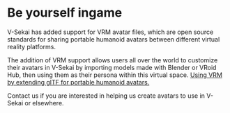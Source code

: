 # Be yourself ingame

V-Sekai has added support for VRM avatar files, which are open source standards for sharing portable humanoid avatars between different virtual reality platforms.

The addition of VRM support allows users all over the world to customize their avatars in V-Sekai by importing models made with Blender or VRoid Hub, then using them as their persona within this virtual space. 
[Using VRM by extending glTF for portable humanoid avatars.](https://www.khronos.org/assets/uploads/developers/presentations/VRM-Extending-glTF-for-Portable-Humanoid-Avatars_SIGGRAPH-Asia_Nov19.pdf)

Contact us if you are interested in helping us create avatars to use in V-Sekai or elsewhere.

